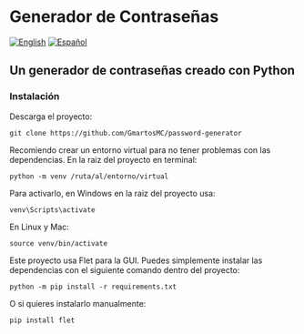 # Generador de Contraseñas
[![English](https://img.shields.io/badge/English-blue.svg)](README.md) [![Español](https://img.shields.io/badge/Español-green.svg)](README.es.md)

## Un generador de contraseñas creado con Python

### Instalación

Descarga el proyecto:

```
git clone https://github.com/GmartosMC/password-generator
```

Recomiendo crear un entorno virtual para no tener problemas con las dependencias. En la raiz del proyecto en terminal:

```
python -m venv /ruta/al/entorno/virtual
```

Para activarlo, en Windows en la raiz del proyecto usa:

```
venv\Scripts\activate
```

En Linux y Mac:

```
source venv/bin/activate
```

Este proyecto usa Flet para la GUI. Puedes simplemente instalar las dependencias con el siguiente comando dentro del proyecto:

```
python -m pip install -r requirements.txt
```

O si quieres instalarlo manualmente:

```
pip install flet
```
